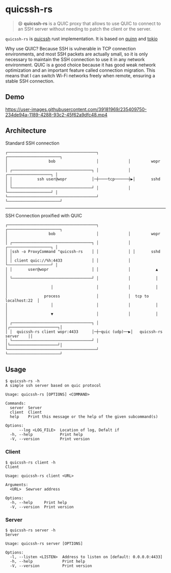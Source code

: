 # quicssh-rs

> :smile: **quicssh-rs** is a QUIC proxy that allows to use QUIC to connect to an SSH server without needing to patch the client or the server. 

`quicssh-rs` is [quicssh](https://github.com/moul/quicssh) rust implementation. It is based on [quinn](https://github.com/quinn-rs/quinn) and [tokio](https://github.com/tokio-rs/tokio)

Why use QUIC? Because SSH is vulnerable in TCP connection environments, and most SSH packets are actually small, so it is only necessary to maintain the SSH connection to use it in any network environment. QUIC is a good choice because it has good weak network optimization and an important feature called connection migration. This means that I can switch Wi-Fi networks freely when remote, ensuring a stable SSH connection.

## Demo
https://user-images.githubusercontent.com/39181969/235409750-234de94a-1189-4288-93c2-45f62a9dfc48.mp4

## Architecture

Standard SSH connection

```
┌───────────────────────────────────────┐             ┌───────────────────────┐
│                  bob                  │             │         wopr          │
│ ┌───────────────────────────────────┐ │             │ ┌───────────────────┐ │
│ │           ssh user@wopr           │─┼────tcp──────┼▶│       sshd        │ │
│ └───────────────────────────────────┘ │             │ └───────────────────┘ │
└───────────────────────────────────────┘             └───────────────────────┘
```



---

SSH Connection proxified with QUIC

```
┌───────────────────────────────────────┐             ┌───────────────────────┐
│                  bob                  │             │         wopr          │
│ ┌───────────────────────────────────┐ │             │ ┌───────────────────┐ │
│ │ssh -o ProxyCommand "quicssh-rs    │ │             │ │       sshd        │ │
│ │ client quic://%h:4433             │ │             │ └───────────────────┘ │
│ │       user@wopr                   │ │             │           ▲           │
│ └───────────────────────────────────┘ │             │           │           │
│                   │                   │             │           │           │
│                process                │             │  tcp to localhost:22  │
│                   │                   │             │           │           │
│                   ▼                   │             │           │           │
│ ┌───────────────────────────────────┐ │             │┌─────────────────────┐│
│ │  quicssh-rs client wopr:4433      │─┼─quic (udp)──▶│   quicssh-rs server    ││
│ └───────────────────────────────────┘ │             │└─────────────────────┘│
└───────────────────────────────────────┘             └───────────────────────┘
```

## Usage

```console
$ quicssh-rs -h
A simple ssh server based on quic protocol

Usage: quicssh-rs [OPTIONS] <COMMAND>

Commands:
  server  Server
  client  Client
  help    Print this message or the help of the given subcommand(s)

Options:
      --log <LOG_FILE>  Location of log, Defalt if
  -h, --help            Print help
  -V, --version         Print version
   ```

### Client

```console
$ quicssh-rs client -h
Client

Usage: quicssh-rs client <URL>

Arguments:
  <URL>  Sewrver address

Options:
  -h, --help     Print help
  -V, --version  Print version
```

### Server

```console
$ quicssh-rs server -h
Server

Usage: quicssh-rs server [OPTIONS]

Options:
  -l, --listen <LISTEN>  Address to listen on [default: 0.0.0.0:4433]
  -h, --help             Print help
  -V, --version          Print version
```
